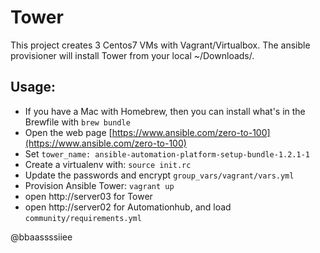 # Tower

This project creates 3 Centos7 VMs with Vagrant/Virtualbox. The ansible provisioner will install Tower from your local ~/Downloads/.

## Usage:
- If you have a Mac with Homebrew, then you can install what's in the Brewfile with `brew bundle`
- Open the web page [https://www.ansible.com/zero-to-100](https://www.ansible.com/zero-to-100)
- Set `tower_name: ansible-automation-platform-setup-bundle-1.2.1-1`
- Create a virtualenv with: `source init.rc`
- Update the passwords and encrypt `group_vars/vagrant/vars.yml`
- Provision Ansible Tower: `vagrant up`
- open http://server03 for Tower
- open http://server02 for Automationhub, and load `community/requirements.yml`

@bbaassssiiee
